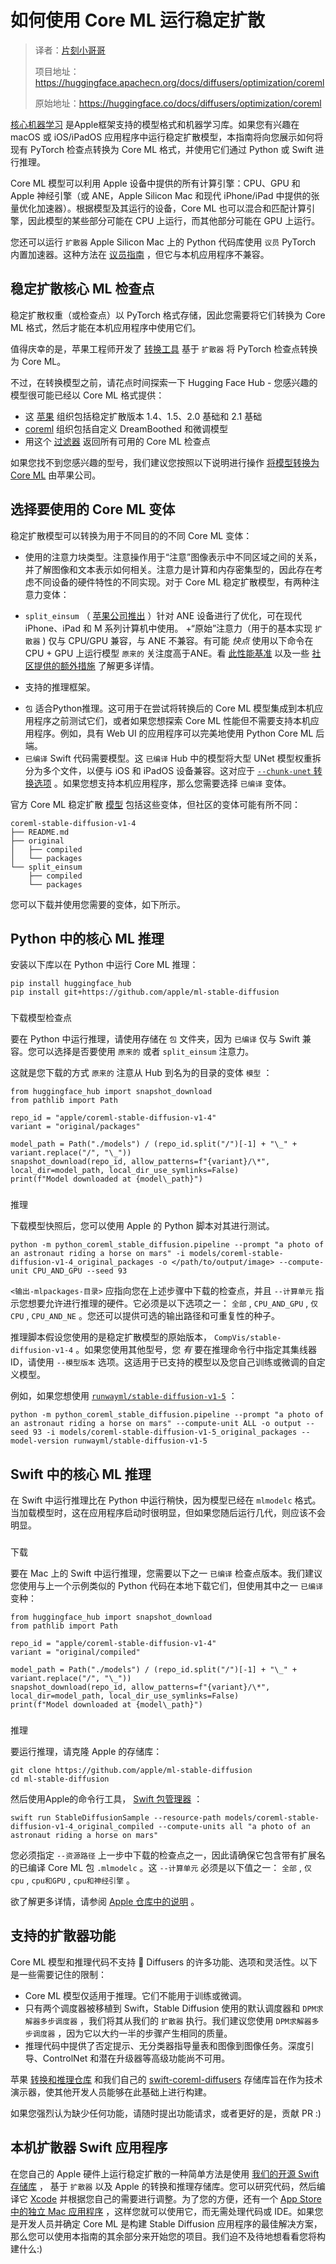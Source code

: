 # 如何使用 Core ML 运行稳定扩散

> 译者：[片刻小哥哥](https://github.com/jiangzhonglian)
>
> 项目地址：<https://huggingface.apachecn.org/docs/diffusers/optimization/coreml>
>
> 原始地址：<https://huggingface.co/docs/diffusers/optimization/coreml>


[核心机器学习](https://developer.apple.com/documentation/coreml)
 是Apple框架支持的模型格式和机器学习库。如果您有兴趣在 macOS 或 iOS/iPadOS 应用程序中运行稳定扩散模型，本指南将向您展示如何将现有 PyTorch 检查点转换为 Core ML 格式，并使用它们通过 Python 或 Swift 进行推理。


Core ML 模型可以利用 Apple 设备中提供的所有计算引擎：CPU、GPU 和 Apple 神经引擎（或 ANE，Apple Silicon Mac 和现代 iPhone/iPad 中提供的张量优化加速器）。根据模型及其运行的设备，Core ML 也可以混合和匹配计算引擎，因此模型的某些部分可能在 CPU 上运行，而其他部分可能在 GPU 上运行。


您还可以运行
 `扩散器`
 Apple Silicon Mac 上的 Python 代码库使用
 `议员`
 PyTorch 内置加速器。这种方法在
 [议员指南](议员)
 ，但它与本机应用程序不兼容。


## 稳定扩散核心 ML 检查点



稳定扩散权重（或检查点）以 PyTorch 格式存储，因此您需要将它们转换为 Core ML 格式，然后才能在本机应用程序中使用它们。


值得庆幸的是，苹果工程师开发了
 [转换工具](https://github.com/apple/ml-stable-diffusion#-converting-models-to-core-ml)
 基于
 `扩散器`
 将 PyTorch 检查点转换为 Core ML。


不过，在转换模型之前，请花点时间探索一下 Hugging Face Hub - 您感兴趣的模型很可能已经以 Core ML 格式提供：


* 这
 [苹果](https://huggingface.co/apple)
 组织包括稳定扩散版本 1.4、1.5、2.0 基础和 2.1 基础
* [coreml](https://huggingface.co/coreml)
 组织包括自定义 DreamBoothed 和微调模型
* 用这个
 [过滤器](https://huggingface.co/models?pipeline_tag=text-to-image&library=coreml&p=2&sort=likes)
 返回所有可用的 Core ML 检查点


如果您找不到您感兴趣的型号，我们建议您按照以下说明进行操作
 [将模型转换为 Core ML](https://github.com/apple/ml-stable-diffusion#-converting-models-to-core-ml)
 由苹果公司。


## 选择要使用的 Core ML 变体



稳定扩散模型可以转换为用于不同目的的不同 Core ML 变体：


* 使用的注意力块类型。注意操作用于“注意”图像表示中不同区域之间的关系，并了解图像和文本表示如何相关。注意力是计算和内存密集型的，因此存在考虑不同设备的硬件特性的不同实现。对于 Core ML 稳定扩散模型，有两种注意力变体：


+ `split_einsum`
（
[苹果公司推出](https://machinelearning.apple.com/research/neural-engine-transformers)
）针对 ANE 设备进行了优化，可在现代 iPhone、iPad 和 M 系列计算机中使用。
+“原始”注意力（用于的基本实现
`扩散器`
) 仅与 CPU/GPU 兼容，与 ANE 不兼容。有可能
*快点*
使用以下命令在 CPU + GPU 上运行模型
`原来的`
关注度高于ANE。看
[此性能基准](https://huggingface.co/blog/fast-mac-diffusers#performance-benchmarks)
以及一些
[社区提供的额外措施](https://github.com/huggingface/swift-coreml-diffusers/issues/31)
了解更多详情。
* 支持的推理框架。


+ `包`
适合Python推理。这可用于在尝试将转换后的 Core ML 模型集成到本机应用程序之前测试它们，或者如果您想探索 Core ML 性能但不需要支持本机应用程序。例如，具有 Web UI 的应用程序可以完美地使用 Python Core ML 后端。
+ `已编译`
Swift 代码需要模型。这
`已编译`
Hub 中的模型将大型 UNet 模型权重拆分为多个文件，以便与 iOS 和 iPadOS 设备兼容。这对应于
[`--chunk-unet`
转换选项](https://github.com/apple/ml-stable-diffusion#-converting-models-to-core-ml)
。如果您想支持本机应用程序，那么您需要选择
`已编译`
变体。


官方 Core ML 稳定扩散
 [模型](https://huggingface.co/apple/coreml-stable-diffusion-v1-4/tree/main)
 包括这些变体，但社区的变体可能有所不同：



```
coreml-stable-diffusion-v1-4
├── README.md
├── original
│   ├── compiled
│   └── packages
└── split_einsum
    ├── compiled
    └── packages
```


您可以下载并使用您需要的变体，如下所示。


## Python 中的核心 ML 推理



安装以下库以在 Python 中运行 Core ML 推理：



```
pip install huggingface_hub
pip install git+https://github.com/apple/ml-stable-diffusion
```


### 


 下载模型检查点


要在 Python 中运行推理，请使用存储在
 `包`
 文件夹，因为
 `已编译`
 仅与 Swift 兼容。您可以选择是否要使用
 `原来的`
 或者
 `split_einsum`
 注意力。


这就是您下载的方式
 `原来的`
 注意从 Hub 到名为的目录的变体
 `模型`
 ：



```
from huggingface_hub import snapshot_download
from pathlib import Path

repo_id = "apple/coreml-stable-diffusion-v1-4"
variant = "original/packages"

model_path = Path("./models") / (repo_id.split("/")[-1] + "\_" + variant.replace("/", "\_"))
snapshot_download(repo_id, allow_patterns=f"{variant}/\*", local_dir=model_path, local_dir_use_symlinks=False)
print(f"Model downloaded at {model\_path}")
```


### 


 推理


下载模型快照后，您可以使用 Apple 的 Python 脚本对其进行测试。



```
python -m python_coreml_stable_diffusion.pipeline --prompt "a photo of an astronaut riding a horse on mars" -i models/coreml-stable-diffusion-v1-4_original_packages -o </path/to/output/image> --compute-unit CPU_AND_GPU --seed 93
```


`<输出-mlpackages-目录>`
 应指向您在上述步骤中下载的检查点，并且
 `--计算单元`
 指示您想要允许进行推理的硬件。它必须是以下选项之一：
 `全部`
 ,
 `CPU_AND_GPU`
 ,
 `仅CPU`
 ,
 `CPU_AND_NE`
 。您还可以提供可选的输出路径和可重复性的种子。


推理脚本假设您使用的是稳定扩散模型的原始版本，
 `CompVis/stable-diffusion-v1-4`
 。如果您使用其他型号，您
 *有*
 要在推理命令行中指定其集线器 ID，请使用
 `--模型版本`
 选项。这适用于已支持的模型以及您自己训练或微调的自定义模型。


例如，如果您想使用
 [`runwayml/stable-diffusion-v1-5`](https://huggingface.co/runwayml/stable-diffusion-v1-5)
 ：



```
python -m python_coreml_stable_diffusion.pipeline --prompt "a photo of an astronaut riding a horse on mars" --compute-unit ALL -o output --seed 93 -i models/coreml-stable-diffusion-v1-5_original_packages --model-version runwayml/stable-diffusion-v1-5
```


## Swift 中的核心 ML 推理



在 Swift 中运行推理比在 Python 中运行稍快，因为模型已经在
 `mlmodelc`
 格式。当加载模型时，这在应用程序启动时很明显，但如果您随后运行几代，则应该不会明显。


### 


 下载


要在 Mac 上的 Swift 中运行推理，您需要以下之一
 `已编译`
 检查点版本。我们建议您使用与上一个示例类似的 Python 代码在本地下载它们，但使用其中之一
 `已编译`
 变种：



```
from huggingface_hub import snapshot_download
from pathlib import Path

repo_id = "apple/coreml-stable-diffusion-v1-4"
variant = "original/compiled"

model_path = Path("./models") / (repo_id.split("/")[-1] + "\_" + variant.replace("/", "\_"))
snapshot_download(repo_id, allow_patterns=f"{variant}/\*", local_dir=model_path, local_dir_use_symlinks=False)
print(f"Model downloaded at {model\_path}")
```


### 


 推理


要运行推理，请克隆 Apple 的存储库：



```
git clone https://github.com/apple/ml-stable-diffusion
cd ml-stable-diffusion
```


然后使用Apple的命令行工具，
 [Swift 包管理器](https://www.swift.org/package-manager/#)
 ：



```
swift run StableDiffusionSample --resource-path models/coreml-stable-diffusion-v1-4_original_compiled --compute-units all "a photo of an astronaut riding a horse on mars"
```


您必须指定
 `--资源路径`
 上一步中下载的检查点之一，因此请确保它包含带有扩展名的已编译 Core ML 包
 `.mlmodelc`
 。这
 `--计算单元`
 必须是以下值之一：
 `全部`
 ,
 `仅 cpu`
 ,
 `cpu和GPU`
 ,
 `cpu和神经引擎`
 。


欲了解更多详情，请参阅
 [Apple 仓库中的说明](https://github.com/apple/ml-stable-diffusion)
 。


## 支持的扩散器功能



Core ML 模型和推理代码不支持 🧨 Diffusers 的许多功能、选项和灵活性。以下是一些需要记住的限制：


* Core ML 模型仅适用于推理。它们不能用于训练或微调。
* 只有两个调度器被移植到 Swift，Stable Diffusion 使用的默认调度器和
 `DPM求解器多步调度器`
 ，我们将其从我们的
 `扩散器`
 执行。我们建议您使用
 `DPM求解器多步调度器`
 ，因为它以大约一半的步骤产生相同的质量。
* 推理代码中提供了否定提示、无分类器指导量表和图像到图像任务。深度引导、ControlNet 和潜在升级器等高级功能尚不可用。


苹果
 [转换和推理仓库](https://github.com/apple/ml-stable-diffusion)
 和我们自己的
 [swift-coreml-diffusers](https://github.com/huggingface/swift-coreml-diffusers)
 存储库旨在作为技术演示器，使其他开发人员能够在此基础上进行构建。


如果您强烈认为缺少任何功能，请随时提出功能请求，或者更好的是，贡献 PR :)


## 本机扩散器 Swift 应用程序



在您自己的 Apple 硬件上运行稳定扩散的一种简单方法是使用
 [我们的开源 Swift 存储库](https://github.com/huggingface/swift-coreml-diffusers)
 ， 基于
 `扩散器`
 以及 Apple 的转换和推理存储库。您可以研究代码，然后编译它
 [Xcode](https://developer.apple.com/xcode/)
 并根据您自己的需要进行调整。为了您的方便，还有一个
 [App Store 中的独立 Mac 应用程序](https://apps.apple.com/app/diffusers/id1666309574)
 ，这样您就可以使用它，而无需处理代码或 IDE。如果您是开发人员并确定 Core ML 是构建 Stable Diffusion 应用程序的最佳解决方案，那么您可以使用本指南的其余部分来开始您的项目。我们迫不及待地想看看您将构建什么:)
